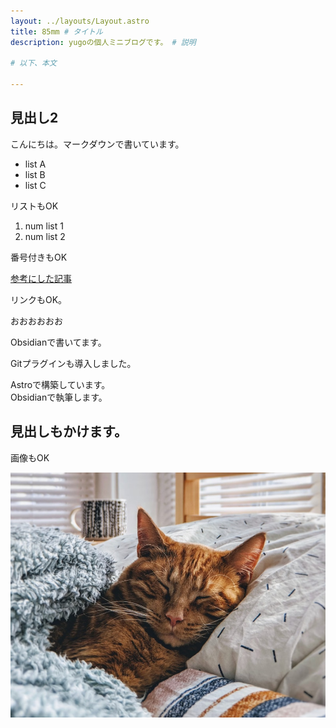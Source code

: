 ```yaml
---
layout: ../layouts/Layout.astro
title: 85mm # タイトル
description: yugoの個人ミニブログです。 # 説明

# 以下、本文

---
```


## 見出し2

こんにちは。マークダウンで書いています。

- list A
- list B
- list C

リストもOK

1. num list 1
2. num list 2

番号付きもOK

[参考にした記事](https://qiita.com/kskwtnk/items/1c850060de2c5a3db738)

リンクもOK。


おおおおおお

Obsidianで書いてます。

Gitプラグインも導入しました。


Astroで構築しています。  
Obsidianで執筆します。


## 見出しもかけます。


画像もOK

![cat](../assets/cat.jpeg)

